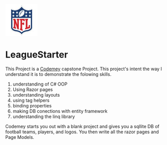 
![NFL](/Docs/nfl.jpeg)
# LeagueStarter 

This Project is a [Codemey](https://www.codecademy.com/) capstone Project. This project's intent the way I understand it is to demonstrate the folowing skills.
1. understanding of C# OOP
1. Using Razor pages
1. understanding layouts
1. using tag helpers
1. binding properties
1. making DB conections with entity framework
1. understanding the linq library

Codemey starts you out with a blank project and gives you a sqllite DB of football teams, players, and logos. You then write all the razor pages and Page Models.
